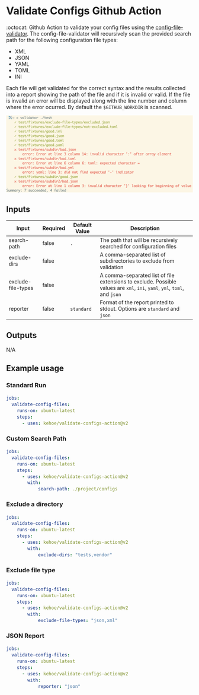 # Validate Configs Github Action

:octocat: Github Action to validate your config files using the [config-file-validator](https://github.com/Boeing/config-file-validator). The config-file-validator will recursively scan the provided search path for the following configuration file types:

* XML
* JSON
* YAML
* TOML
* INI

Each file will get validated for the correct syntax and the results collected into a report showing the path of the file and if it is invalid or valid. If the file is invalid an error will be displayed along with the line number and column where the error ocurred. By default the `$GITHUB_WORKDIR` is scanned.

![Standard Run](./img/standard_run.png)

## Inputs

| Input              | Required | Default Value | Description |
| ------------------ | -------- | ------------- | ----------- |
| search-path        | false    | `.`         | The path that will be recursively searched for configuration files |
| exclude-dirs       | false    | ` `          | A comma-separated list of subdirectories to exclude from validation |
| exclude-file-types | false    | ` `          | A comma-separated list of file extensions to exclude. Possible values are `xml`, `ini`, `yaml`, `yml`, `toml`, and `json` |
| reporter           | false    | `standard`   | Format of the report printed to stdout. Options are `standard` and `json` |


## Outputs

N/A

## Example usage

### Standard Run

```yml
jobs:
  validate-config-files:
    runs-on: ubuntu-latest
    steps:
      - uses: kehoe/validate-configs-action@v2
```

### Custom Search Path

```yml
jobs:
  validate-config-files:
    runs-on: ubuntu-latest
    steps:
      - uses: kehoe/validate-configs-action@v2
        with:
            search-path: ./project/configs
```

### Exclude a directory

```yml
jobs:
  validate-config-files:
    runs-on: ubuntu-latest
    steps:
      - uses: kehoe/validate-configs-action@v2
        with:
            exclude-dirs: "tests,vendor"
```

### Exclude file type

```yml
jobs:
  validate-config-files:
    runs-on: ubuntu-latest
    steps:
      - uses: kehoe/validate-configs-action@v2
        with:
            exclude-file-types: "json,xml"
```

### JSON Report

```yml
jobs:
  validate-config-files:
    runs-on: ubuntu-latest
    steps:
      - uses: kehoe/validate-configs-action@v2
        with:
            reporter: "json"
```
